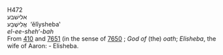 H472  
אלישׁבע  
אֱלִישֶׁבַע ‎ ‘ĕlı̂ysheba‛  
*el-ee-sheh‘-bah*  
From [410](h0410) and [7651](h7651) (in the sense of [7650](h7650) ;
*God* *of* (the) *oath*; *Elisheba*, the wife of Aaron: - Elisheba.  
